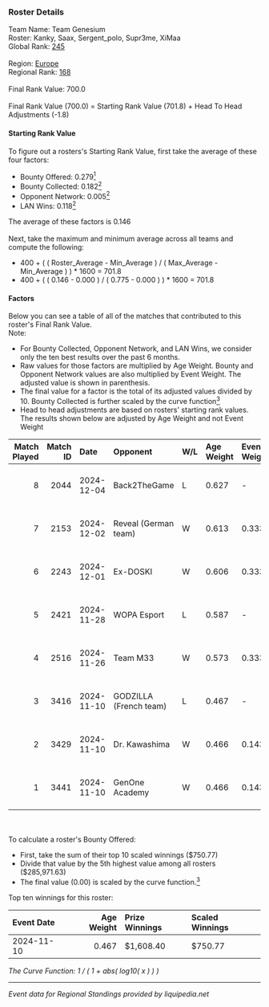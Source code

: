 ### Roster Details<br />
Team Name: Team Genesium<br />
Roster: Kanky, Saax, Sergent_polo, Supr3me, XiMaa<br />
Global Rank: [245](../../standings_global_2025_02_28.md)<br />
<br />
Region: [Europe]( ../../standings_europe_2025_02_28.md)<br />
Regional Rank: [168]( ../../standings_europe_2025_02_28.md)<br />
<br />
Final Rank Value:  700.0<br />
<br />
Final Rank Value (700.0) = Starting Rank Value (701.8) + Head To Head Adjustments (-1.8)<br />

#### Starting Rank Value<br />
To figure out a rosters's Starting Rank Value, first take the average of these four factors:<br />
- Bounty Offered: 0.279[<sup>1</sup>](#table2)
- Bounty Collected: 0.182[<sup>2</sup>](#table1)
- Opponent Network: 0.005[<sup>2</sup>](#table1)
- LAN Wins: 0.118[<sup>2</sup>](#table1)

The average of these factors is 0.146<br />
<br />
Next, take the maximum and minimum average across all teams and compute the following:<br />
- 400 + ( ( Roster_Average - Min_Average ) / ( Max_Average - Min_Average ) ) * 1600 = 701.8
- 400 + ( ( 0.146 - 0.000 ) / ( 0.775 - 0.000 ) ) * 1600 = 701.8


#### Factors<br />
Below you can see a table of all of the matches that contributed to this roster's Final Rank Value.<br />
Note:<br />

- For Bounty Collected, Opponent Network, and LAN Wins, we consider only the ten best results over the past 6 months.
- Raw values for those factors are multiplied by Age Weight. Bounty and Opponent Network values are also multiplied by Event Weight. The adjusted value is shown in parenthesis.
- The final value for a factor is the total of its adjusted values divided by 10. Bounty Collected is further scaled by the curve function[<sup>3</sup>](#curveFunction)
- Head to head adjustments are based on rosters' starting rank values. The results shown below are adjusted by Age Weight and not Event Weight
<span id="table1"></span><br />


| Match Played | Match ID | Date       | Opponent               | W/L | Age Weight | Event Weight | Bounty Collected | Opponent Network | LAN Wins  | H2H Adj. | Roster                                    |
| -: | -: | :- | :- | :- | :- | :- | :- | :- | :- | -: | :- |
|            8 |     2044 | 2024-12-04 | Back2TheGame           | L   | 0.627      | -            | -                | -                | -         |    -8.90 | Kanky, Saax, Sergent_polo, Supr3me, XiMaa |
|            7 |     2153 | 2024-12-02 | Reveal (German team)   | W   | 0.613      | 0.333        | 0.001 (0.000)    | 0.209 (0.043)    | 0 (0.000) |     8.44 | Kanky, Saax, Sergent_polo, Supr3me, XiMaa |
|            6 |     2243 | 2024-12-01 | Ex-DOSKI               | W   | 0.606      | 0.333        | 0.000 (0.000)    | 0.021 (0.004)    | 0 (0.000) |     2.89 | Kanky, Saax, Sergent_polo, Supr3me, XiMaa |
|            5 |     2421 | 2024-11-28 | WOPA Esport            | L   | 0.587      | -            | -                | -                | -         |    -5.86 | Kanky, Saax, Sergent_polo, Supr3me, XiMaa |
|            4 |     2516 | 2024-11-26 | Team M33               | W   | 0.573      | 0.333        | 0.000 (0.000)    | 0.030 (0.006)    | 0 (0.000) |     2.72 | Kanky, Saax, Sergent_polo, Supr3me, XiMaa |
|            3 |     3416 | 2024-11-10 | GODZILLA (French team) | L   | 0.467      | -            | -                | -                | -         |    -7.23 | Kanky, Saax, Sergent_polo, Supr3me, XiMaa |
|            2 |     3429 | 2024-11-10 | Dr. Kawashima          | W   | 0.466      | 0.143        | 0.001 (0.000)    | 0.000 (0.000)    | 1 (0.466) |     3.89 | Kanky, Saax, Sergent_polo, Supr3me, XiMaa |
|            1 |     3441 | 2024-11-10 | GenOne Academy         | W   | 0.466      | 0.143        | 0.000 (0.000)    | 0.000 (0.000)    | 1 (0.466) |     2.27 | Kanky, Saax, Sergent_polo, Supr3me, XiMaa |

<br />
<span id="table2"></span><br />
To calculate a roster's Bounty Offered:<br />

- First, take the sum of their top 10 scaled winnings ($750.77)
- Divide that value by the 5th highest value among all rosters ($285,971.63)
- The final value (0.00) is scaled by the curve function.[<sup>3</sup>](#curveFunction)

Top ten winnings for this roster:<br />

| Event Date | Age Weight | Prize Winnings | Scaled Winnings |
| :- | -: | :- | :- |
| 2024-11-10 |      0.467 | $1,608.40      | $750.77         |


<span id="curveFunction"></span>_The Curve Function: 1 / ( 1 + abs( log10( x ) ) )_<br />

---
_Event data for Regional Standings provided by liquipedia.net_<br />
